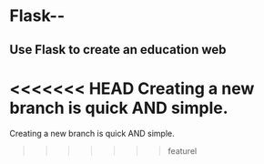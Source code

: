 # Flask--
Use Flask to create an education web
------------------------------------
<<<<<<< HEAD
Creating a new branch is quick AND simple.
=======
Creating a new branch is quick AND simple.
>>>>>>> featurel
